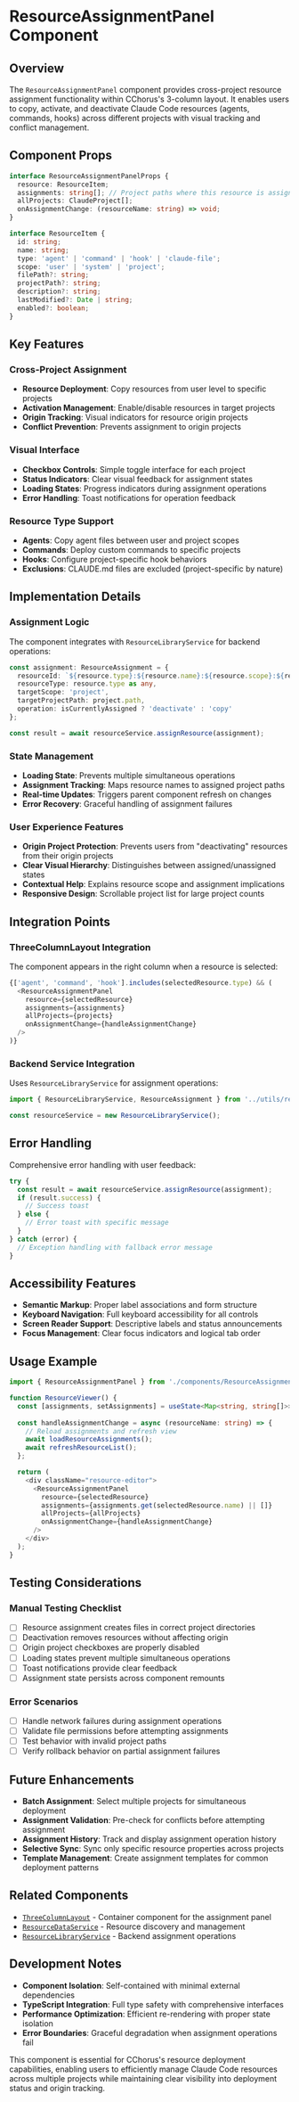 # ResourceAssignmentPanel Component

## Overview

The `ResourceAssignmentPanel` component provides cross-project resource assignment functionality within CChorus's 3-column layout. It enables users to copy, activate, and deactivate Claude Code resources (agents, commands, hooks) across different projects with visual tracking and conflict management.

## Component Props

```typescript
interface ResourceAssignmentPanelProps {
  resource: ResourceItem;
  assignments: string[]; // Project paths where this resource is assigned
  allProjects: ClaudeProject[];
  onAssignmentChange: (resourceName: string) => void;
}

interface ResourceItem {
  id: string;
  name: string;
  type: 'agent' | 'command' | 'hook' | 'claude-file';
  scope: 'user' | 'system' | 'project';
  filePath?: string;
  projectPath?: string;
  description?: string;
  lastModified?: Date | string;
  enabled?: boolean;
}
```

## Key Features

### Cross-Project Assignment
- **Resource Deployment**: Copy resources from user level to specific projects
- **Activation Management**: Enable/disable resources in target projects
- **Origin Tracking**: Visual indicators for resource origin projects
- **Conflict Prevention**: Prevents assignment to origin projects

### Visual Interface
- **Checkbox Controls**: Simple toggle interface for each project
- **Status Indicators**: Clear visual feedback for assignment states
- **Loading States**: Progress indicators during assignment operations
- **Error Handling**: Toast notifications for operation feedback

### Resource Type Support
- **Agents**: Copy agent files between user and project scopes
- **Commands**: Deploy custom commands to specific projects
- **Hooks**: Configure project-specific hook behaviors
- **Exclusions**: CLAUDE.md files are excluded (project-specific by nature)

## Implementation Details

### Assignment Logic

The component integrates with `ResourceLibraryService` for backend operations:

```typescript
const assignment: ResourceAssignment = {
  resourceId: `${resource.type}:${resource.name}:${resource.scope}:${resource.projectPath || 'user'}`,
  resourceType: resource.type as any,
  targetScope: 'project',
  targetProjectPath: project.path,
  operation: isCurrentlyAssigned ? 'deactivate' : 'copy'
};

const result = await resourceService.assignResource(assignment);
```

### State Management

- **Loading State**: Prevents multiple simultaneous operations
- **Assignment Tracking**: Maps resource names to assigned project paths
- **Real-time Updates**: Triggers parent component refresh on changes
- **Error Recovery**: Graceful handling of assignment failures

### User Experience Features

- **Origin Project Protection**: Prevents users from "deactivating" resources from their origin projects
- **Clear Visual Hierarchy**: Distinguishes between assigned/unassigned states
- **Contextual Help**: Explains resource scope and assignment implications
- **Responsive Design**: Scrollable project list for large project counts

## Integration Points

### ThreeColumnLayout Integration

The component appears in the right column when a resource is selected:

```typescript
{['agent', 'command', 'hook'].includes(selectedResource.type) && (
  <ResourceAssignmentPanel 
    resource={selectedResource}
    assignments={assignments}
    allProjects={projects}
    onAssignmentChange={handleAssignmentChange}
  />
)}
```

### Backend Service Integration

Uses `ResourceLibraryService` for assignment operations:

```typescript
import { ResourceLibraryService, ResourceAssignment } from '../utils/resourceLibraryService';

const resourceService = new ResourceLibraryService();
```

## Error Handling

Comprehensive error handling with user feedback:

```typescript
try {
  const result = await resourceService.assignResource(assignment);
  if (result.success) {
    // Success toast
  } else {
    // Error toast with specific message
  }
} catch (error) {
  // Exception handling with fallback error message
}
```

## Accessibility Features

- **Semantic Markup**: Proper label associations and form structure
- **Keyboard Navigation**: Full keyboard accessibility for all controls
- **Screen Reader Support**: Descriptive labels and status announcements
- **Focus Management**: Clear focus indicators and logical tab order

## Usage Example

```typescript
import { ResourceAssignmentPanel } from './components/ResourceAssignmentPanel';

function ResourceViewer() {
  const [assignments, setAssignments] = useState<Map<string, string[]>>(new Map());
  
  const handleAssignmentChange = async (resourceName: string) => {
    // Reload assignments and refresh view
    await loadResourceAssignments();
    await refreshResourceList();
  };

  return (
    <div className="resource-editor">
      <ResourceAssignmentPanel 
        resource={selectedResource}
        assignments={assignments.get(selectedResource.name) || []}
        allProjects={allProjects}
        onAssignmentChange={handleAssignmentChange}
      />
    </div>
  );
}
```

## Testing Considerations

### Manual Testing Checklist
- [ ] Resource assignment creates files in correct project directories
- [ ] Deactivation removes resources without affecting origin
- [ ] Origin project checkboxes are properly disabled
- [ ] Loading states prevent multiple simultaneous operations
- [ ] Toast notifications provide clear feedback
- [ ] Assignment state persists across component remounts

### Error Scenarios
- [ ] Handle network failures during assignment operations
- [ ] Validate file permissions before attempting assignments
- [ ] Test behavior with invalid project paths
- [ ] Verify rollback behavior on partial assignment failures

## Future Enhancements

- **Batch Assignment**: Select multiple projects for simultaneous deployment
- **Assignment Validation**: Pre-check for conflicts before attempting assignment
- **Assignment History**: Track and display assignment operation history
- **Selective Sync**: Sync only specific resource properties across projects
- **Template Management**: Create assignment templates for common deployment patterns

## Related Components

- [`ThreeColumnLayout`](./ThreeColumnLayout.md) - Container component for the assignment panel
- [`ResourceDataService`](../services/ResourceDataService.md) - Resource discovery and management
- [`ResourceLibraryService`](../services/ResourceLibraryService.md) - Backend assignment operations

## Development Notes

- **Component Isolation**: Self-contained with minimal external dependencies
- **TypeScript Integration**: Full type safety with comprehensive interfaces
- **Performance Optimization**: Efficient re-rendering with proper state isolation
- **Error Boundaries**: Graceful degradation when assignment operations fail

This component is essential for CChorus's resource deployment capabilities, enabling users to efficiently manage Claude Code resources across multiple projects while maintaining clear visibility into deployment status and origin tracking.